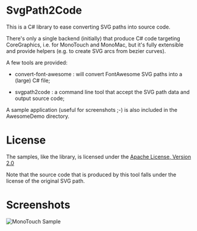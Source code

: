 SvgPath2Code
============

This is a C# library to ease converting SVG paths into source code.

There's only a single backend (initially) that produce C# code targeting CoreGraphics, i.e. for MonoTouch and MonoMac, but it's fully extensible and provide helpers (e.g. to create SVG arcs from bezier curves).

A few tools are provided:

* convert-font-awesome : will convert FontAwesome SVG paths into a (large) C# file;

* svgpath2code : a command line tool that accept the SVG path data and output source code;

A sample application (useful for screenshots ;-) is also included in the AwesomeDemo directory.


License
=======

The samples, like the library, is licensed under the 
[Apache License, Version 2.0](http://www.apache.org/licenses/LICENSE-2.0)

Note that the source code that is produced by this tool falls under the license of the original SVG path.


Screenshots
===========

![MonoTouch Sample](https://raw.github.com/spouliot/svgpath2code/master/awesome-app.png "MonoTouch Sample Application")

